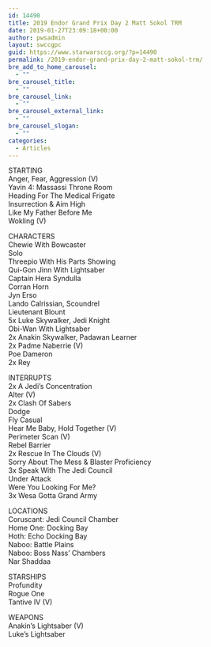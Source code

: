 ```yaml
---
id: 14490
title: 2019 Endor Grand Prix Day 2 Matt Sokol TRM
date: 2019-01-27T23:09:18+00:00
author: pwsadmin
layout: swccgpc
guid: https://www.starwarsccg.org/?p=14490
permalink: /2019-endor-grand-prix-day-2-matt-sokol-trm/
bre_add_to_home_carousel:
  - ""
bre_carousel_title:
  - ""
bre_carousel_link:
  - ""
bre_carousel_external_link:
  - ""
bre_carousel_slogan:
  - ""
categories:
  - Articles
---
```

STARTING  
Anger, Fear, Aggression (V)  
Yavin 4: Massassi Throne Room  
Heading For The Medical Frigate  
Insurrection & Aim High  
Like My Father Before Me  
Wokling (V)

CHARACTERS  
Chewie With Bowcaster  
Solo  
Threepio With His Parts Showing  
Qui-Gon Jinn With Lightsaber  
Captain Hera Syndulla  
Corran Horn  
Jyn Erso  
Lando Calrissian, Scoundrel  
Lieutenant Blount  
5x Luke Skywalker, Jedi Knight  
Obi-Wan With Lightsaber  
2x Anakin Skywalker, Padawan Learner  
2x Padme Naberrie (V)  
Poe Dameron  
2x Rey

INTERRUPTS  
2x A Jedi&#8217;s Concentration  
Alter (V)  
2x Clash Of Sabers  
Dodge  
Fly Casual  
Hear Me Baby, Hold Together (V)  
Perimeter Scan (V)  
Rebel Barrier  
2x Rescue In The Clouds (V)  
Sorry About The Mess & Blaster Proficiency  
3x Speak With The Jedi Council  
Under Attack  
Were You Looking For Me?  
3x Wesa Gotta Grand Army

LOCATIONS  
Coruscant: Jedi Council Chamber  
Home One: Docking Bay  
Hoth: Echo Docking Bay  
Naboo: Battle Plains  
Naboo: Boss Nass&#8217; Chambers  
Nar Shaddaa

STARSHIPS  
Profundity  
Rogue One  
Tantive IV (V)

WEAPONS  
Anakin&#8217;s Lightsaber (V)  
Luke&#8217;s Lightsaber